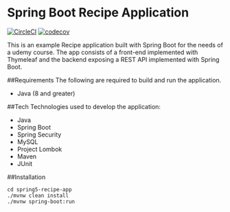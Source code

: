 # Spring Boot Recipe Application

[![CircleCI](https://circleci.com/gh/kostasmantz/spring5-recipe-app.svg?style=svg)](https://circleci.com/gh/kostasmantz/spring5-recipe-app) [![codecov](https://codecov.io/gh/kostasmantz/spring5-recipe-app/branch/master/graph/badge.svg?token=MRG3D4FSZG)](https://codecov.io/gh/kostasmantz/spring5-recipe-app)


This is an example Recipe application built with Spring Boot for the needs of a udemy course.
The app consists of a front-end implemented with Thymeleaf and the backend exposing a REST API implemented with Spring Boot.

##Requirements
The following are required to build and run the application.

- Java (8 and greater)

##Tech
Technologies used to develop the application:

- Java
- Spring Boot
- Spring Security
- MySQL
- Project Lombok
- Maven
- JUnit

##Installation
```
cd spring5-recipe-app
./mvnw clean install
./mvnw spring-boot:run
```